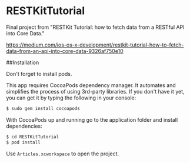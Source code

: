 # RESTKitTutorial
Final project from "RESTKit Tutorial: how to fetch data from a RESTful API into Core Data."

https://medium.com/ios-os-x-development/restkit-tutorial-how-to-fetch-data-from-an-api-into-core-data-9326af750e10

##Installation

Don't forget to install pods. 

This app requires CocoaPods dependency manager. It automates and simplifies the process of using 3rd-party libraries. If you don't have it yet, you can get it by typing the following in your console:

``` sh
$ sudo gem install cocoapods
```

With CocoaPods up and running go to the application folder and install dependencies:

``` sh
$ cd RESTKitTutorial
$ pod install
```
Use `Articles.xcworkspace` to open the project.
